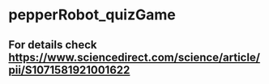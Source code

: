 # pepperRobot_quizGame
## For details check https://www.sciencedirect.com/science/article/pii/S1071581921001622
